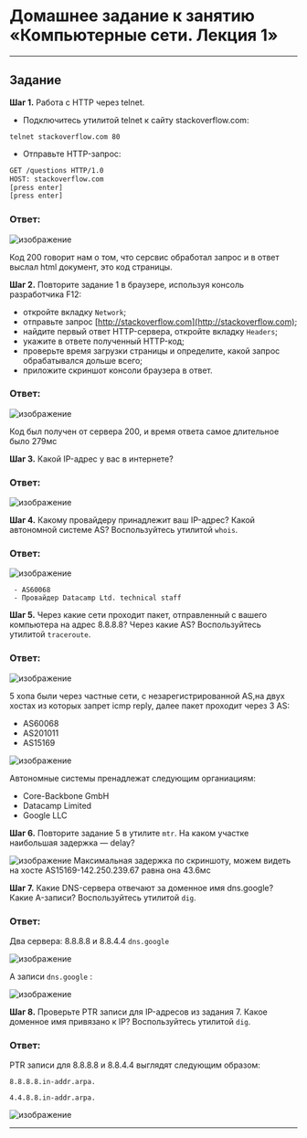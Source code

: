 # Домашнее задание к занятию «Компьютерные сети. Лекция 1»

------

## Задание

**Шаг 1.** Работа c HTTP через telnet.

- Подключитесь утилитой telnet к сайту stackoverflow.com:

`telnet stackoverflow.com 80`
 
- Отправьте HTTP-запрос:

```bash
GET /questions HTTP/1.0
HOST: stackoverflow.com
[press enter]
[press enter]
```
### Ответ: 

![изображение](https://user-images.githubusercontent.com/123881243/231555111-79d31549-13ba-4cd7-bd15-440faf4dba0d.png)

Код 200 говорит нам о том, что серсвис обработал запрос и в ответ выслал html документ, это код страницы.

**Шаг 2.** Повторите задание 1 в браузере, используя консоль разработчика F12:

 - откройте вкладку `Network`;
 - отправьте запрос [http://stackoverflow.com](http://stackoverflow.com);
 - найдите первый ответ HTTP-сервера, откройте вкладку `Headers`;
 - укажите в ответе полученный HTTP-код;
 - проверьте время загрузки страницы и определите, какой запрос обрабатывался дольше всего;
 - приложите скриншот консоли браузера в ответ.

### Ответ: 

 ![изображение](https://user-images.githubusercontent.com/123881243/231557796-bcdcc296-c097-4734-8f06-d16d2ba8faae.png)
 

  Код был получен от сервера 200, и время ответа самое длительное было 279мс


**Шаг 3.** Какой IP-адрес у вас в интернете?

### Ответ:

![изображение](https://user-images.githubusercontent.com/123881243/231562588-3fcdfd5a-9351-4f3e-8df3-9f3b22ebbc35.png)

**Шаг 4.** Какому провайдеру принадлежит ваш IP-адрес? Какой автономной системе AS? Воспользуйтесь утилитой `whois`.

### Ответ:

![изображение](https://user-images.githubusercontent.com/123881243/231744042-5a711571-f3b5-4f4e-bb13-83c7b99dfa1d.png)
```
 - AS60068
 - Провайдер Datacamp Ltd. technical staff
```

**Шаг 5.** Через какие сети проходит пакет, отправленный с вашего компьютера на адрес 8.8.8.8? Через какие AS? Воспользуйтесь утилитой `traceroute`.

### Ответ:
![изображение](https://user-images.githubusercontent.com/123881243/231821855-35a1e056-f4c5-4d88-a3fd-156f39ab17a2.png)

5 хопа были через частные сети, с незарегистрированной AS,на двух хостах из которых запрет icmp reply, далее пакет проходит через 3 AS:

- AS60068
- AS201011
- AS15169

![изображение](https://user-images.githubusercontent.com/123881243/231829337-4fc6adb3-c1b1-4717-a554-d0ea47618855.png)

Автономные системы пренадлежат следующим органиациям:

- Core-Backbone GmbH
- Datacamp Limited
- Google LLC


**Шаг 6.** Повторите задание 5 в утилите `mtr`. На каком участке наибольшая задержка — delay?

![изображение](https://user-images.githubusercontent.com/123881243/231760755-465b1695-df27-42b4-815f-3095d8024743.png)
Максимальная задержка по скриншоту, можем видеть на хосте AS15169-142.250.239.67 равна она 43.6мс

**Шаг 7.** Какие DNS-сервера отвечают за доменное имя dns.google? Какие A-записи? Воспользуйтесь утилитой `dig`.

### Ответ:

Два сервера:
8.8.8.8 и 8.8.4.4 `dns.google`

![изображение](https://user-images.githubusercontent.com/123881243/231843970-1345d038-8c19-4240-a501-ff5e083c228d.png)

А записи `dns.google` :

![изображение](https://user-images.githubusercontent.com/123881243/231844323-667ce07d-546a-4a04-95e9-d22392385300.png)



**Шаг 8.** Проверьте PTR записи для IP-адресов из задания 7. Какое доменное имя привязано к IP? Воспользуйтесь утилитой `dig`.

### Ответ:

PTR записи для 8.8.8.8 и 8.8.4.4 выглядят следующим образом:

`8.8.8.8.in-addr.arpa.`

`4.4.8.8.in-addr.arpa.`

![изображение](https://user-images.githubusercontent.com/123881243/231845366-178ed0d5-9745-4be7-971c-aaede3949fdc.png)

----
